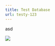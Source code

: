 ```yaml
---
title: Test Database
url: testy-123
---
```

a﻿sd

![](/images/uploads/logo_of_the_technical_university_of_munich.svg.png)